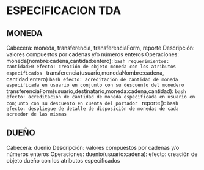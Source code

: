 # ESPECIFICACION TDA
## MONEDA

Cabecera: moneda, transferencia, transferenciaForm, reporte
Descripción: valores compuestos por cadenas y/o números enteros
Operaciones: 
	moneda(nombre:cadena,cantidad:entero): 
	```bash
		requerimientos: cantidad>0
		efecto: creación de objeto moneda con los atributos especificados
		```
	transferencia(usuario,monedaNombre:cadena, cantidad:entero)
	```bash
		efecto: acreditación de cantidad de moneda especificada en usuario en conjunto con su descuento del monedero 	
	```
	transferenciaForm(usuario,destinatario,moneda:cadena,cantidad):
		```bash
		efecto: acreditación de cantidad de moneda especificada en usuario en conjunto con su descuento en cuenta del portador
			```
	reporte():
	```bash
		efecto: despliegue de detalle de disposición de monedas de cada acreedor de las mismas
	```

## DUEÑO

Cabecera: duenio
Descripción: valores compuestos por cadenas y/o números enteros
Operaciones: 
	duenio(usuario:cadena): 
		efecto: creación de objeto dueño con los atributos especificados
